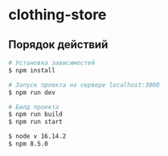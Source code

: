 # clothing-store

## Порядок действий

```bash
# Установка зависимостей
$ npm install

# Запуск проекта на сервере localhost:3000
$ npm run dev

# Билд проекта
$ npm run build
$ npm run start

$ node v 16.14.2
$ npm 8.5.0
